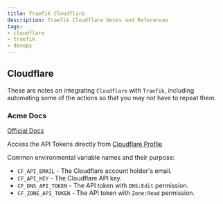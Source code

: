 ```yaml
---
title: Traefik Cloudflare
description: Traefik Cloudflare Notes and References
tags:
- cloudflare
- traefik
- devops
---
```


## Cloudflare

These are notes on integrating `Cloudflare` with `Traefik`, including automating some of the actions so that you may not have to repeat them.

### Acme Docs

[Official Docs](https://go-acme.github.io/lego/dns/cloudflare/#api-tokens)

Access the API Tokens directly from [Cloudflare Profile](https://dash.cloudflare.com/profile/api-tokens)

Common environmental variable names and their purpose:

- `CF_API_EMAIL` - The Cloudflare account holder's email.
- `CF_API_KEY` - The Cloudflare API key.
- `CF_DNS_API_TOKEN` - The API token with `DNS:Edit` permission.
- `CF_ZONE_API_TOKEN` - The API token with `Zone:Read` permission.
